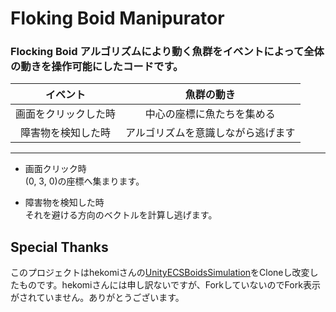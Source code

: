 # Floking Boid Manipurator
### Flocking Boid アルゴリズムにより動く魚群をイベントによって全体の動きを操作可能にしたコードです。

|イベント|魚群の動き|
|:---:|:---:|
|画面をクリックした時|中心の座標に魚たちを集める|
|障害物を検知した時|アルゴリズムを意識しながら逃げます|
***

- 画面クリック時<br>
(0, 3, 0)の座標へ集まります。

- 障害物を検知した時<br>
それを避ける方向のベクトルを計算し逃げます。


## Special Thanks
このプロジェクトはhekomiさんの[UnityECSBoidsSimulation](https://github.com/hecomi/UnityECSBoidsSimulation)をCloneし改変したものです。hekomiさんには申し訳ないですが、ForkしていないのでFork表示がされていません。ありがとうございます。